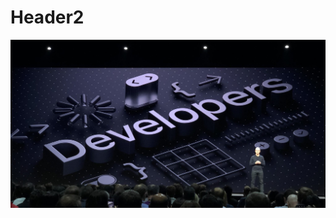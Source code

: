 <!-- TITLE: New Page 2 -->
<!-- SUBTITLE: A quick summary of New Page 2 -->

# Header2

![Apple Wwdc 2018 Developers Dice](/uploads/apple-wwdc-2018-developers-dice.jpg "Apple Wwdc 2018 Developers Dice")
